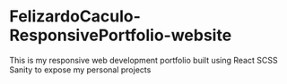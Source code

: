 # FelizardoCaculo-ResponsivePortfolio-website
This is my responsive web development portfolio built using React SCSS Sanity to expose my personal projects
